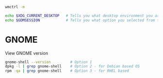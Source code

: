 ```bash
wmctrl -m
```
```bash
echo $XDG_CURRENT_DESKTOP   # Tells you what desktop environment you are using
echo $GDMSESSION            # Tells you what option you selected from the lightdm greeter to login
```

# GNOME
View GNOME version
```bash
gnome-shell --version         # Option 1
dpkg -l | grep gnome-shell    # Option 2 - for Debian based OS
rpm -qa | grep gnome-shell    # Option 3 - for RHEL based
```
